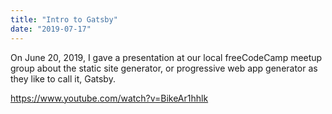 ```yaml
---
title: "Intro to Gatsby"
date: "2019-07-17"
---
```


On June 20, 2019, I gave a presentation at our local freeCodeCamp meetup group about the static site generator, or progressive web app generator as they like to call it, Gatsby.

https://www.youtube.com/watch?v=BikeAr1hhlk
